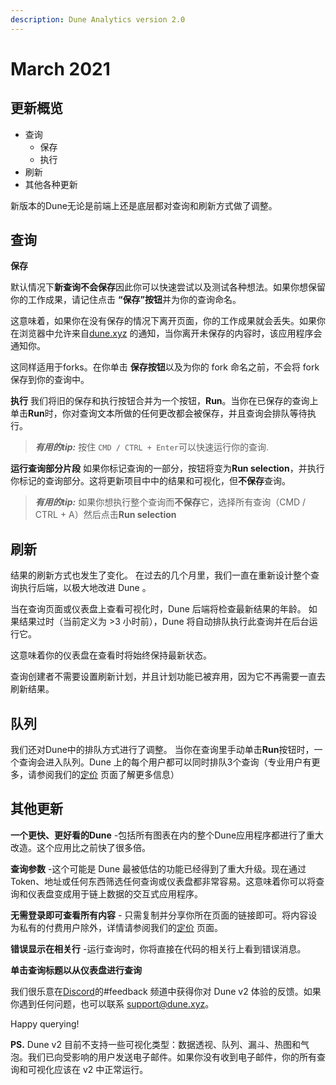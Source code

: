 ```yaml
---
description: Dune Analytics version 2.0
---
```


# March 2021

## 更新概览<a href="#overview-of-changes" id="overview-of-changes"></a>

* 查询
  * 保存
  * 执行
* 刷新
* 其他各种更新

新版本的Dune无论是前端上还是底层都对查询和刷新方式做了调整。


## 查询 <a href="#queries" id="queries"></a>

**保存**

默认情况下**新查询不会保存**因此你可以快速尝试以及测试各种想法。如果你想保留你的工作成果，请记住点击 **“保存”按钮**并为你的查询命名。

这意味着，如果你在没有保存的情况下离开页面，你的工作成果就会丢失。如果你在浏览器中允许来自[dune.xyz](http://dune.xyz/) 的通知，当你离开未保存的内容时，该应用程序会通知你。

这同样适用于forks。在你单击 **保存按钮**以及为你的 fork 命名之前，不会将 fork 保存到你的查询中。


**执行**
我们将旧的保存和执行按钮合并为一个按钮，**Run**。当你在已保存的查询上单击**Run**时，你对查询文本所做的任何更改都会被保存，并且查询会排队等待执行。


> _**有用的tip:**_ 按住 `CMD / CTRL + Enter`可以快速运行你的查询.

**运行查询部分片段**
如果你标记查询的一部分，按钮将变为**Run selection**，并执行你标记的查询部分。这将更新项目中中的结果和可视化，但**不保存**查询。



> _**有用的tip:**_ 如果你想执行整个查询而**不保存**它，选择所有查询（CMD / CTRL + A）然后点击**Run selection**

## 刷新 <a href="#refreshing" id="refreshing"></a>
结果的刷新方式也发生了变化。 在过去的几个月里，我们一直在重新设计整个查询执行后端，以极大地改进 Dune 。

当在查询页面或仪表盘上查看可视化时，Dune 后端将检查最新结果的年龄。 如果结果过时（当前定义为 >3 小时前），Dune 将自动排队执行此查询并在后台运行它。

这意味着你的仪表盘在查看时将始终保持最新状态。

查询创建者不需要设置刷新计划，并且计划功能已被弃用，因为它不再需要一直去刷新结果。

## 队列 <a href="#queues" id="queues"></a>

我们还对Dune中的排队方式进行了调整。 当你在查询里手动单击**Run**按钮时，一个查询会进入队列。Dune 上的每个用户都可以同时排队3个查询（专业用户有更多，请参阅我们的[定价](https://hackmd.io/YOP3YIgaRAejTPE190sOjw?view) 页面了解更多信息）

## 其他更新 <a href="#other-updates" id="other-updates"></a>

**一个更快、更好看的Dune** -包括所有图表在内的整个Dune应用程序都进行了重大改造。这个应用比之前快了很多倍。

**查询参数** -这个可能是 Dune 最被低估的功能已经得到了重大升级。现在通过Token、地址或任何东西筛选任何查询或仪表盘都非常容易。这意味着你可以将查询和仪表盘变成用于链上数据的交互式应用程序。


**无需登录即可查看所有内容** - 只需复制并分享你所在页面的链接即可。将内容设为私有的付费用户除外，详情请参阅我们的[定价](https://hackmd.io/YOP3YIgaRAejTPE190sOjw?view) 页面。

**错误显示在相关行** -运行查询时，你将直接在代码的相关行上看到错误消息。

**单击查询标题以从仪表盘进行查询**

我们很乐意在[Discord](https://discord.com/invite/ErrzwBz)的#feedback 频道中获得你对 Dune v2 体验的反馈。如果你遇到任何问题，也可以联系 [support@dune.xyz](mailto:support@dune.xyz)。


Happy querying!

**PS.** Dune v2 目前不支持一些可视化类型：数据透视、队列、漏斗、热图和气泡。我们已向受影响的用户发送电子邮件。如果你没有收到电子邮件，你的所有查询和可视化应该在 v2 中正常运行。
